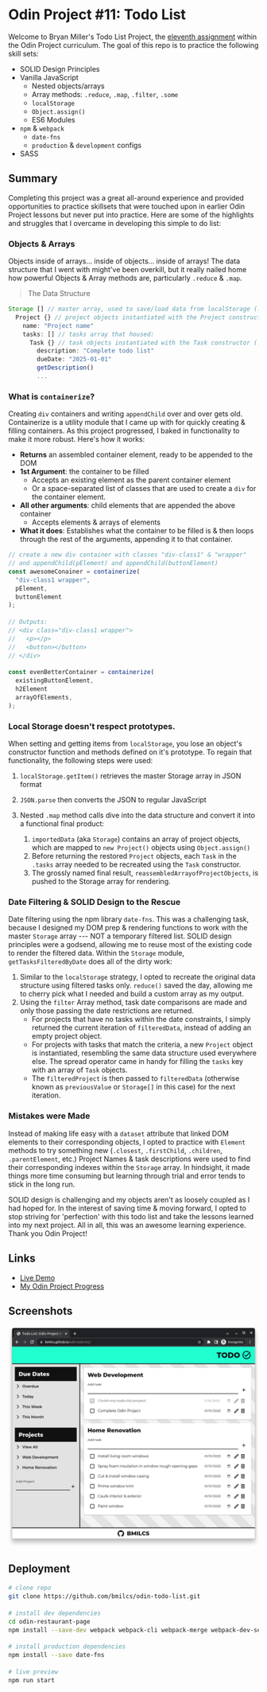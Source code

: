 # Odin Project #11: Todo List

Welcome to Bryan Miller's Todo List Project, the [eleventh assignment](https://www.theodinproject.com/lessons/node-path-javascript-todo-list) within the Odin Project curriculum. The goal of this repo is to practice the following skill sets:

- SOLID Design Principles
- Vanilla JavaScript
  - Nested objects/arrays
  - Array methods: `.reduce`, `.map`, `.filter`, `.some`
  - `localStorage`
  - `Object.assign()`
  - ES6 Modules
- `npm` & `webpack`
  - `date-fns`
  - `production` & `development` configs
- SASS

## Summary

Completing this project was a great all-around experience and provided opportunities to practice skillsets that were touched upon in earlier Odin Project lessons but never put into practice. Here are some of the highlights and struggles that I overcame in developing this simple to do list:

### Objects & Arrays

Objects inside of arrays... inside of objects... inside of arrays! The data structure that I went with might've been overkill, but it really nailed home how powerful Objects & Array methods are, particularly `.reduce` & `.map`.

> The Data Structure

```js
Storage [] // master array, used to save/load data from localStorage (./modules/storage.js)
  Project {} // project objects instantiated with the Project constructor (./modules/project.js)
    name: "Project name"
    tasks: [] // tasks array that housed:
      Task {} // task objects instantiated with the Task constructor (./modules/task.js)
        description: "Complete todo list"
        dueDate: "2025-01-01"
        getDescription()
        ...
```

### What is `containerize`?

Creating `div` containers and writing `appendChild` over and over gets old. Containerize is a utility module that I came up with for quickly creating & filling containers. As this project progressed, I baked in functionality to make it more robust. Here's how it works:

- **Returns** an assembled container element, ready to be appended to the DOM
- **1st Argument**: the container to be filled
  - Accepts an existing element as the parent container element
  - Or a space-separated list of classes that are used to create a `div` for the container element.
- **All other arguments**: child elements that are appended the above container
  - Accepts elements & arrays of elements
- **What it does**: Establishes what the container to be filled is & then loops through the rest of the arguments, appending it to that container.

```js
// create a new div container with classes "div-class1" & "wrapper"
// and appendChild(pElement) and appendChild(buttonElement)
const awesomeConainer = containerize(
  "div-class1 wrapper",
  pElement,
  buttonElement
);

// Outputs:
// <div class="div-class1 wrapper">
//   <p></p>
//   <button></button>
// </div>

const evenBetterContainer = containerize(
  existingButtonElement,
  h2Element
  arrayOfElements,
);
```

### Local Storage doesn't respect prototypes.

When setting and getting items from `localStorage`, you lose an object's constructor function and methods defined on it's prototype. To regain that functionality, the following steps were used:

1.  `localStorage.getItem()` retrieves the master Storage array in JSON format
2.  `JSON.parse` then converts the JSON to regular JavaScript
3.  Nested `.map` method calls dive into the data structure and convert it into a functional final product:

    1. `importedData` (aka `Storage`) contains an array of project objects, which are mapped to `new Project()` objects using `Object.assign()`
    2. Before returning the restored `Project` objects, each `Task` in the `.tasks` array needed to be recreated using the `Task` constructor.
    3. The grossly named final result, `reassembledArrayofProjectObjects`, is pushed to the Storage array for rendering.

### Date Filtering & SOLID Design to the Rescue

Date filtering using the npm library `date-fns`. This was a challenging task, because I designed my DOM prep & rendering functions to work with the master `Storage` array --- NOT a temporary filtered list. SOLID design principles were a godsend, allowing me to reuse most of the existing code to render the filtered data. Within the `Storage` module, `getTasksFilteredByDate` does all of the dirty work:

1.  Similar to the `localStorage` strategy, I opted to recreate the original data structure using filtered tasks only. `reduce()` saved the day, allowing me to cherry pick what I needed and build a custom array as my output.
2.  Using the `filter` Array method, task date comparisons are made and only those passing the date restrictions are returned.
    - For projects that have no tasks within the date constraints, I simply returned the current iteration of `filteredData`, instead of adding an empty project object.
    - For projects with tasks that match the criteria, a new `Project` object is instantiated, resembling the same data structure used everywhere else. The spread operator came in handy for filling the `tasks` key with an array of `Task` objects.
    - The `filteredProject` is then passed to `filteredData` (otherwise known as `previousValue` or `Storage[]` in this case) for the next iteration.

### Mistakes were Made

Instead of making life easy with a `dataset` attribute that linked DOM elements to their corresponding objects, I opted to practice with `Element` methods to try something new (`.closest`, `.firstChild`, `.children`, `.parentElement`, etc.) Project Names & task descriptions were used to find their corresponding indexes within the `Storage` array. In hindsight, it made things more time consuming but learning through trial and error tends to stick in the long run.

SOLID design is challenging and my objects aren't as loosely coupled as I had hoped for. In the interest of saving time & moving forward, I opted to stop striving for 'perfection' with this todo list and take the lessons learned into my next project. All in all, this was an awesome learning experience. Thank you Odin Project!

## Links

- [Live Demo](https://bmilcs.github.io/odin-todo-list/)
- [My Odin Project Progress](https://github.com/bmilcs/odin-project)

## Screenshots

![Desktop Screenshot](./src/assets/screenshot.png)

## Deployment

```sh
# clone repo
git clone https://github.com/bmilcs/odin-todo-list.git

# install dev dependencies
cd odin-restaurant-page
npm install --save-dev webpack webpack-cli webpack-merge webpack-dev-server html-webpack-plugin style-loader css-loader sass-loader sass

# install production dependencies
npm install --save date-fns

# live preview
npm run start
```
